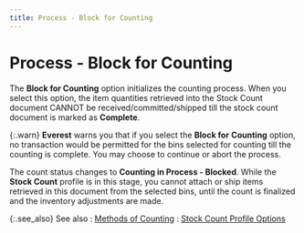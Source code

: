 ```yaml
---
title: Process - Block for Counting
---
```


# Process - Block for Counting


The **Block for Counting** option  initializes the counting process. When you select this option, the item  quantities retrieved into the Stock Count document CANNOT be received/committed/shipped  till the stock count document is marked as **Complete**.


{:.warn}
**Everest**  warns you that if you select the **Block 
 for** **Counting** option, no  transaction would be permitted for the bins selected for counting till  the counting is complete. You may choose to continue or abort the process.


The count status changes to **Counting 
 in Process - Blocked**. While the **Stock 
 Count** profile is in this stage, you cannot attach or ship items  retrieved in this document from the selected bins, until the count is  finalized and the inventory adjustments are made.


{:.see_also}
See also
: [Methods of Counting]({{site.wm_baseurl}}/misc/methods_of_counting.html)
: [Stock  Count Profile Options]({{site.wm_baseurl}}/inv-adj/stock-count/stock-count-profile-options/stock_count_profile_options.html)
